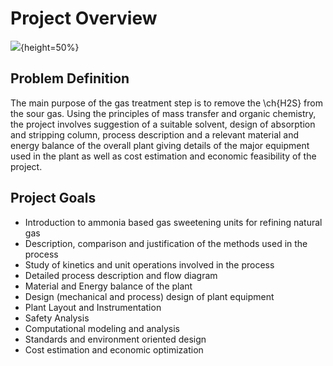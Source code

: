 # Project Overview

![](img/bigPlant.png){height=50%}

## Problem Definition

The main purpose of the gas treatment step is to remove the \ch{H2S} from the
sour gas. Using the principles of mass transfer and organic chemistry, the
project involves suggestion of a suitable solvent, design of absorption and
stripping column, process description and a relevant material and energy balance
of the overall plant giving details of the major equipment used in the plant as
well as cost estimation and economic feasibility of the project.

## Project Goals

*	Introduction to ammonia based gas sweetening units for refining natural gas
*	Description, comparison and justification of the methods used in the process
*	Study of kinetics and unit operations involved in the process
*	Detailed process description and flow diagram
*	Material and Energy balance of the plant
*	Design (mechanical and process) design of plant equipment
*	Plant Layout and Instrumentation
*	Safety Analysis
*   Computational modeling and analysis
*   Standards and environment oriented design
*	Cost estimation and economic optimization
